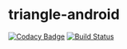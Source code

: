 # triangle-android

[![Codacy Badge](https://api.codacy.com/project/badge/Grade/242c247883bf473fb4902a0a8fcc6801)](https://www.codacy.com/app/TeamTryAngle/triangle-android?utm_source=github.com&amp;utm_medium=referral&amp;utm_content=TheTryangle/triangle-android&amp;utm_campaign=Badge_Grade)
[![Build Status](https://travis-ci.org/TheTryangle/triangle-android.svg?branch=develop)](https://travis-ci.org/TheTryangle/triangle-android)
